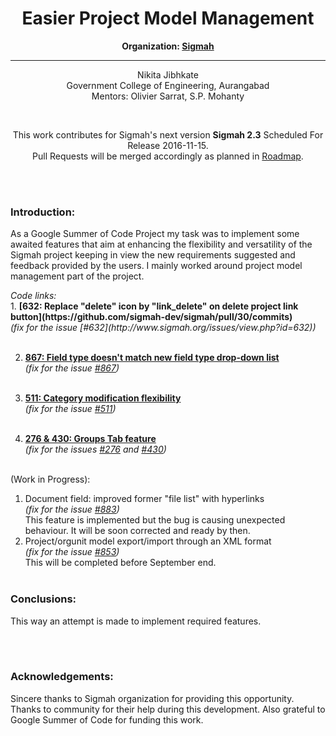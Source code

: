 <h1 align="center">Easier Project Model Management</h1>
<p align="center"><b>Organization: <a href="http://www.sigmah.org/">Sigmah</a></b></p>
<hr>
<p align="center">Nikita Jibhkate<br> Government College of Engineering, Aurangabad<br>Mentors: Olivier Sarrat, S.P. Mohanty </p>
<br>
<p align="center">This work contributes for Sigmah's next version <b>Sigmah 2.3</b> Scheduled For Release 2016-11-15.<br>
Pull Requests will be merged accordingly as planned in <a href="http://www.sigmah.org/issues/roadmap_page.php">Roadmap</a>.</p><br><br>

<h3>Introduction:</h3>
<p>As a Google Summer of Code Project my task was to implement some awaited features that aim at enhancing the flexibility and versatility of the Sigmah project keeping in view the new requirements suggested and feedback provided by the users. I mainly worked around project model management part of the project.</p>
<i>Code links:</i>
<br>
1. <b>[632: Replace "delete" icon by "link_delete" on delete project link button](https://github.com/sigmah-dev/sigmah/pull/30/commits)</b>
      <br><i>(fix for the issue [#632](http://www.sigmah.org/issues/view.php?id=632))</i><br><br>

2. <b>[867: Field type doesn't match new field type drop-down list](https://github.com/sigmah-dev/sigmah/pull/35/commits)</b>
      <br><i>(fix for the issue [#867](http://www.sigmah.org/issues/view.php?id=867))</i><br><br>

3. <b>[511: Category modification flexibility](https://github.com/sigmah-dev/sigmah/pull/36/commits)</b>
      <br><i>(fix for the issue [#511](http://www.sigmah.org/issues/view.php?id=511))</i>
<br><br>
4. <b>[276 & 430: Groups Tab feature](https://github.com/sigmah-dev/sigmah/pull/37/commits)</b>
      <br><i>(fix for the issues [#276](http://www.sigmah.org/issues/view.php?id=276) and [#430](http://www.sigmah.org/issues/view.php?id=430))</i>
<br><br>

(Work in Progress):<br>
1. Document field: improved former "file list" with hyperlinks<br><i>(fix for the issue [#883](http://www.sigmah.org/issues/view.php?id=883))</i><br>
This feature is implemented but the bug is causing unexpected behaviour. It will be soon corrected and ready by then.<br>
2. Project/orgunit model export/import through an XML format<br><i>(fix for the issue [#853](http://www.sigmah.org/issues/view.php?id=853))</i><br>
This will be completed before September end.
<br><br>
<h3>Conclusions:</h3>
<p>This way an attempt is made to implement required features.</p><br><br>
<h3>Acknowledgements:</h3>
<p>Sincere thanks to Sigmah organization for providing this opportunity. Thanks to community for their help during this development. Also grateful to Google Summer of Code for funding this work.</p>
<br>


